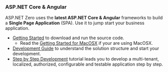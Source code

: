 ### ASP.NET Core & Angular

ASP.NET Zero uses the **latest ASP.NET Core & Angular** frameworks to build a **Single Page Application** (SPA). Use it to jump start your business application.

* [Getting Started](Getting-Started-Angular.md) to download and run the source code.
  * Read the [Getting Started for MacOSX](Getting-Started-MacOSX.md) if your are using MacOSX.
* [Development Guide](Development-Guide-Angular.md) to understand the solution structure and start your development.
* [Step by Step Development](Developing-Step-By-Step-Angular.md) tutorial leads you to develop a multi-tenant, localized, authorized, configurable and testable application step by step.
